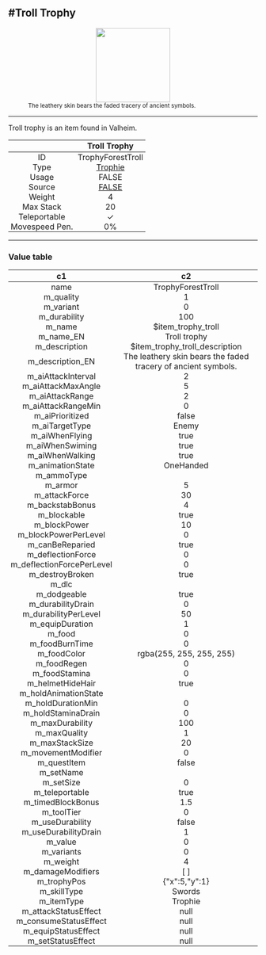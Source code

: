 <meta property="og:title" content="Troll Trophy - MoreValheim" /><meta property="og:type" content="website" /><meta property="og:image" content="/assets/troll_trophy.png" /><meta property="og:description" content="Troll Trophy is an item found in Valheim." /><meta name="theme-color" content="#546D78"><meta name="twitter:card" content="summary_large_image">
#Troll Trophy
-------------
<style>img {width:20px;}.tb {width:150px;display: block;margin-left: auto;margin-right: auto;}</style>

<style>.md-typeset table:not([class]) th:not([align]) {min-width:unset!important;}</style>
<style>td{padding:0em 0.3em!important;text-align:center!important;border-left:.05rem solid var(--md-default-fg-color--lightest)}</style>

<style>th{padding:0.1em 0.3em!important;text-align:center!important;font-weight:bold}</style>

<style>pre{text-align:right!important}</style>
<style>table tr td:first-child {border-left: 0;};</style>

<figure><img src="/assets/troll_trophy.png" class="tb" /><figcaption><small>The leathery skin bears the faded tracery of ancient symbols.</small></figcaption></figure>

-------------

Troll trophy is an item found in Valheim.

|        | Troll Trophy              |
| ----------- | ------------------------------------ |
| ID |TrophyForestTroll
| Type | [Trophie](../../types/trophie)
| Usage | FALSE<br>
| Source | [FALSE](../../item/false)
| Weight | 4 |
| Max Stack | 20 |
| Teleportable | ✓
| Movespeed Pen. | 0%


-------------

### Value table
|c1|c2|
|----|----|
|name|TrophyForestTroll|
|m_quality|1|
|m_variant|0|
|m_durability|100|
|m_name|$item_trophy_troll|
|m_name_EN|Troll trophy|
|m_description|$item_trophy_troll_description|
|m_description_EN|The leathery skin bears the faded tracery of ancient symbols.|
|m_aiAttackInterval|2|
|m_aiAttackMaxAngle|5|
|m_aiAttackRange|2|
|m_aiAttackRangeMin|0|
|m_aiPrioritized|false|
|m_aiTargetType|Enemy|
|m_aiWhenFlying|true|
|m_aiWhenSwiming|true|
|m_aiWhenWalking|true|
|m_animationState|OneHanded|
|m_ammoType||
|m_armor|5|
|m_attackForce|30|
|m_backstabBonus|4|
|m_blockable|true|
|m_blockPower|10|
|m_blockPowerPerLevel|0|
|m_canBeReparied|true|
|m_deflectionForce|0|
|m_deflectionForcePerLevel|0|
|m_destroyBroken|true|
|m_dlc||
|m_dodgeable|true|
|m_durabilityDrain|0|
|m_durabilityPerLevel|50|
|m_equipDuration|1|
|m_food|0|
|m_foodBurnTime|0|
|m_foodColor|rgba(255, 255, 255, 255)|
|m_foodRegen|0|
|m_foodStamina|0|
|m_helmetHideHair|true|
|m_holdAnimationState||
|m_holdDurationMin|0|
|m_holdStaminaDrain|0|
|m_maxDurability|100|
|m_maxQuality|1|
|m_maxStackSize|20|
|m_movementModifier|0|
|m_questItem|false|
|m_setName||
|m_setSize|0|
|m_teleportable|true|
|m_timedBlockBonus|1.5|
|m_toolTier|0|
|m_useDurability|false|
|m_useDurabilityDrain|1|
|m_value|0|
|m_variants|0|
|m_weight|4|
|m_damageModifiers|[  ]|
|m_trophyPos|{"x":5,"y":1}|
|m_skillType|Swords|
|m_itemType|Trophie|
|m_attackStatusEffect|null|
|m_consumeStatusEffect|null|
|m_equipStatusEffect|null|
|m_setStatusEffect|null|
